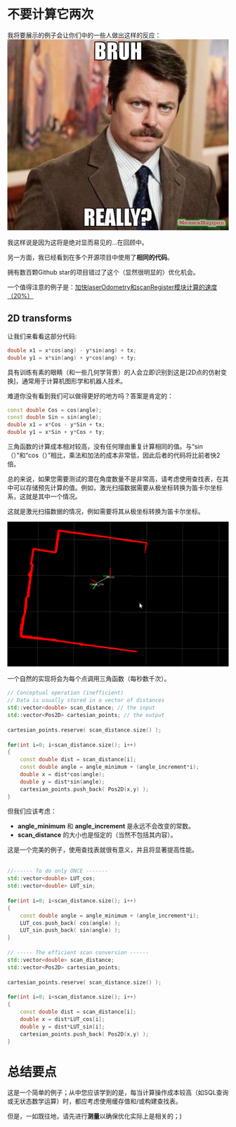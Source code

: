 # 不要计算它两次

我将要展示的例子会让你们中的一些人做出这样的反应：
![really](../img/really.jpg)

我这样说是因为这将是绝对显而易见的...在回顾中。

另一方面，我已经看到在多个开源项目中使用了**相同的代码**。

拥有数百颗Github star的项目错过了这个（显然很明显的）优化机会。

一个值得注意的例子是：[加快laserOdometry和scanRegister模块计算的速度 （20%）](https://github.com/laboshinl/loam_velodyne/pull/20)

## 2D transforms

让我们来看看这部分代码:

```c++
double x1 = x*cos(ang) - y*sin(ang) + tx;
double y1 = x*sin(ang) + y*cos(ang) + ty;
```

具有训练有素的眼睛（和一些几何学背景）的人会立即识别到这是[2D点的仿射变换]，通常用于计算机图形学和机器人技术。

难道你没有看到我们可以做得更好的地方吗？答案是肯定的：
```c++
const double Cos = cos(angle);
const double Sin = sin(angle);
double x1 = x*Cos - y*Sin + tx;
double y1 = x*Sin + y*Cos + ty;
```

三角函数的计算成本相对较高，没有任何理由重复计算相同的值。与“sin（）”和“cos（）”相比，乘法和加法的成本非常低，因此后者的代码将比前者快2倍。

总的来说，如果您需要测试的潜在角度数量不是非常高，请考虑使用查找表，在其中可以存储预先计算的值。例如，激光扫描数据需要从极坐标转换为笛卡尔坐标系，这就是其中一个情况。

这就是激光扫描数据的情况，例如需要将其从极坐标转换为笛卡尔坐标。

![laser_scan_matcher.png](../img/laser_scan_matcher.png)

一个自然的实现将会为每个点调用三角函数（每秒数千次）。

```c++
// Conceptual operation (inefficient)
// Data is usually stored in a vector of distances
std::vector<double> scan_distance; // the input
std::vector<Pos2D> cartesian_points; // the output

cartesian_points.reserve( scan_distance.size() );

for(int i=0; i<scan_distance.size(); i++)
{
    const double dist = scan_distance[i];
    const double angle = angle_minimum + (angle_increment*i);
    double x = dist*cos(angle);
    double y = dist*sin(angle);
    cartesian_points.push_back( Pos2D(x,y) );
}
```

但我们应该考虑：

- **angle_minimum** 和 **angle_increment** 是永远不会改变的常数。
- **scan_distance** 的大小也是恒定的（当然不包括其内容）。

这是一个完美的例子，使用查找表就很有意义，并且将显著提高性能。
 
```C++
 
//------ To do only ONCE -------
std::vector<double> LUT_cos;
std::vector<double> LUT_sin;

for(int i=0; i<scan_distance.size(); i++)
{
    const double angle = angle_minimum + (angle_increment*i);
    LUT_cos.push_back( cos(angle) );
    LUT_sin.push_back( sin(angle) );
}

// ----- The efficient scan conversion ------
std::vector<double> scan_distance;
std::vector<Pos2D> cartesian_points;

cartesian_points.reserve( scan_distance.size() );

for(int i=0; i<scan_distance.size(); i++)
{
    const double dist = scan_distance[i];
    double x = dist*LUT_cos[i];
    double y = dist*LUT_sin[i];
    cartesian_points.push_back( Pos2D(x,y) );
}
```

# 总结要点

这是一个简单的例子；从中您应该学到的是，每当计算操作成本较高（如SQL查询或无状态数学运算）时，都应考虑使用缓存值和/或构建查找表。

但是，一如既往地，请先进行**测量**以确保优化实际上是相关的；)

